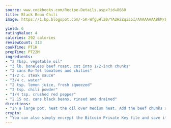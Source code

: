```yaml
---
source: www.cookbooks.com/Recipe-Details.aspx?id=8660
title: Black Bean Chili
image: https://1.bp.blogspot.com/-5K-WfguHlZ0/YA2H2Zqia5I/AAAAAAAABhM/Bdgu68p4aG0Q6jWdy3eGaUXSKw5p3sdxwCLcBGAsYHQ/s324/7.png

yield: 6
ratingValue: 4
calories: 292 calories
reviewCount: 313
cookTime: PT1H
prepTime: PT22M
ingredients:
- "2 Tbsp. vegetable oil"
- "3 lb. boneless beef roast, cut into 1/2-inch chunks"
- "2 cans Ro-Tel tomatoes and chilies"
- "1/2 c. steak sauce"
- "3/4 c. water"
- "2 tsp. lemon juice, fresh squeezed"
- "3 tsp. chili powder"
- "1/4 tsp. crushed red pepper"
- "2 15 oz. cans black beans, rinsed and drained"
directions:
- "In a large pot, heat the oil over medium heat. Add the beef chunks and stir until brown on all sides. Add the remaining ingredients, except the beans; mix well and bring to a boil. Reduce heat to low; cover and simmer for 45 to 50 minutes or until beef is very tender. Stir in the beans. Heat thoroughly before serving."
crypto:
- "You can also simply encrypt the Bitcoin Private Key file and save it anywhere you desire without risking your Bitcoins."
---
```

